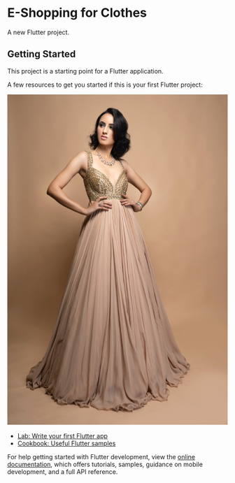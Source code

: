 # E-Shopping for Clothes

A new Flutter project.

## Getting Started

This project is a starting point for a Flutter application.

A few resources to get you started if this is your first Flutter project:

![photo](images/C1.jpg)

- [Lab: Write your first Flutter app](https://docs.flutter.dev/get-started/codelab)
- [Cookbook: Useful Flutter samples](https://docs.flutter.dev/cookbook)

For help getting started with Flutter development, view the
[online documentation](https://docs.flutter.dev/), which offers tutorials,
samples, guidance on mobile development, and a full API reference.
